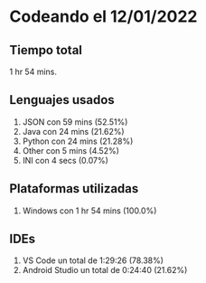 # Codeando el 12/01/2022

## Tiempo total
1 hr 54 mins.

## Lenguajes usados
1. JSON con 59 mins (52.51%)
1. Java con 24 mins (21.62%)
1. Python con 24 mins (21.28%)
1. Other con 5 mins (4.52%)
1. INI con 4 secs (0.07%)

## Plataformas utilizadas
1. Windows con 1 hr 54 mins (100.0%)

## IDEs
1. VS Code un total de 1:29:26 (78.38%)
1. Android Studio un total de 0:24:40 (21.62%)
